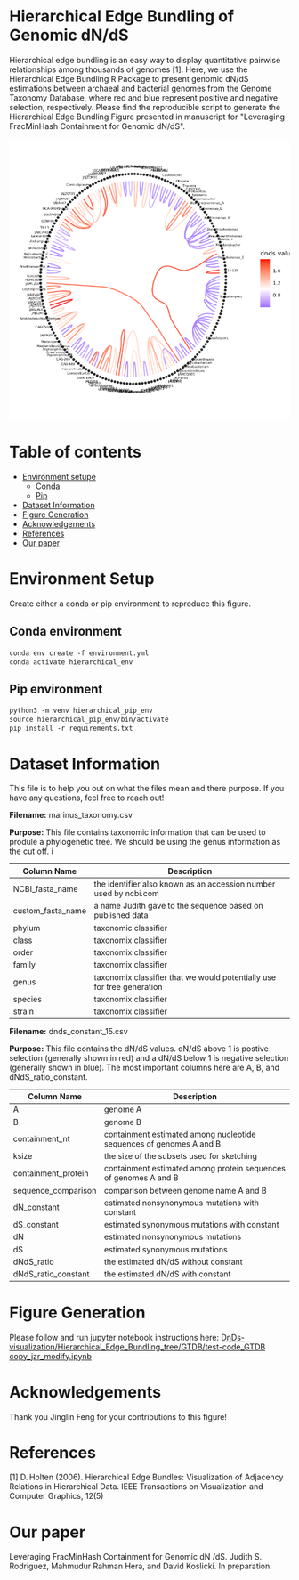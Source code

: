 # Hierarchical Edge Bundling of Genomic dN/dS

Hierarchical edge bundling is an easy way to display quantitative pairwise relationships among thousands of genomes [1]. Here, we use the Hierarchical Edge Bundling R Package to present genomic dN/dS estimations between archaeal and bacterial genomes from the Genome Taxonomy Database, where red and blue represent positive and negative selection, respectively. Please find the reproducible script to generate the Hierarchical Edge Bundling Figure presented in manuscript for "Leveraging FracMinHash Containment for Genomic dN/dS". 

![Figure](./Hierarchical_Edge_Bundling_tree/GTDB/output_100samples.png)

# Table of contents

- [Environment setupe](#Environment-Setup)
    - [Conda](#Conda-environment)
    - [Pip](#Pip-environment)
- [Dataset Information](#Dataset-Information)
- [Figure Generation](#Figure-Generation)
- [Acknowledgements](#Acknowledgements)
- [References](#References)
- [Our paper](#Our-paper)

# Environment Setup

Create either a conda or pip environment to reproduce this figure.

## Conda environment

```
conda env create -f environment.yml
conda activate hierarchical_env
```

## Pip environment

```
python3 -m venv hierarchical_pip_env
source hierarchical_pip_env/bin/activate
pip install -r requirements.txt
```


# Dataset Information

This file is to help you out on what the files mean and there purpose. If you have any questions, feel free to reach out!

**Filename:** marinus_taxonomy.csv

**Purpose:** This file contains taxonomic information that can be used to produle a phylogenetic tree. We should be using the genus information as the cut off.
i


| Column Name | Description |
|---|---|
| NCBI_fasta_name | the identifier also known as an accession number used by ncbi.com |
| custom_fasta_name | a name Judith gave to the sequence based on published data |
| phylum | taxonomic classifier |
| class | taxonomix classifier |
| order | taxonomix classifier |
| family | taxonomix classifier |
| genus | taxonomix classifier that we would potentially use for tree generation |
| species | taxonomix classifier |
| strain | taxonomix classifier |


**Filename:** dnds_constant_15.csv 

**Purpose:** This file contains the dN/dS values. dN/dS above 1 is postive selection (generally shown in red) and a dN/dS below 1 is negative selection (generally shown in blue). The most important columns here are A, B, and dNdS_ratio_constant.


| Column Name | Description |
|---|---|
| A | genome A |
| B | genome B |
| containment_nt | containment estimated among nucleotide sequences of genomes A and B |
| ksize | the size of the subsets used for sketching |
| containment_protein | containment estimated among protein sequences of genomes A and B |
| sequence_comparison | comparison between genome name A and B |
| dN_constant | estimated nonsynonymous mutations with constant |
| dS_constant | estimated synonymous mutations with constant |
| dN | estimated nonsynonymous mutations |
| dS | estimated synonymous mutations |
| dNdS_ratio | the estimated dN/dS without constant |
| dNdS_ratio_constant | the estimated dN/dS with constant |

# Figure Generation

Please follow and run jupyter notebook instructions here: [DnDs-visualization/Hierarchical_Edge_Bundling_tree/GTDB/test-code_GTDB copy_jzr_modify.ipynb](https://github.com/KoslickiLab/DnDs-visualization/blob/main/Hierarchical_Edge_Bundling_tree/GTDB/test-code_GTDB%20copy_jzr_modify.ipynb)

<!-- ![Figure](./Hierarchical_Edge_Bundling_tree/GTDB/output_100samples.png) -->

# Acknowledgements

Thank you Jinglin Feng for your contributions to this figure!

# References

[1] D. Holten (2006). Hierarchical Edge Bundles: Visualization of Adjacency Relations in Hierarchical Data. IEEE Transactions on Visualization and Computer Graphics, 12(5)

# Our paper

Leveraging FracMinHash Containment for Genomic dN /dS. Judith S. Rodriguez,
Mahmudur Rahman Hera, and David Koslicki. In preparation.


